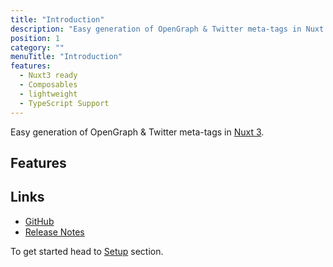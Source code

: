 ```yaml
---
title: "Introduction"
description: "Easy generation of OpenGraph & Twitter meta-tags in Nuxt 3"
position: 1
category: ""
menuTitle: "Introduction"
features:
  - Nuxt3 ready
  - Composables
  - lightweight
  - TypeScript Support
---
```


Easy generation of OpenGraph & Twitter meta-tags in [Nuxt 3](https://v3.nuxtjs.org/).

## Features

<list :items="features"></list>

## Links

- [GitHub](https://github.com/intevel/nuxt-social-meta)
- [Release Notes](/releases)

<alert type="info">

To get started head to [Setup](/setup) section.

</alert>

